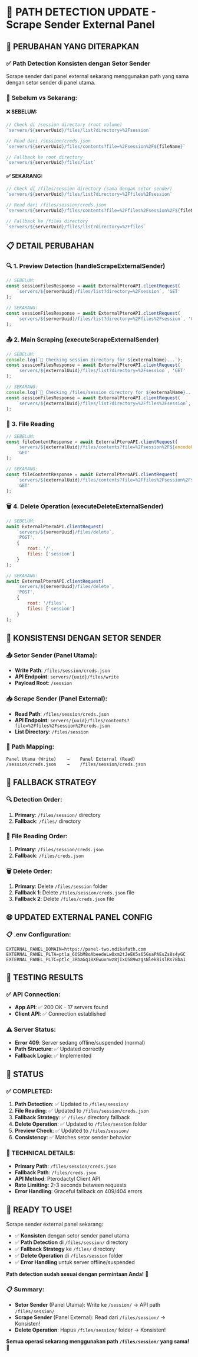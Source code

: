 # 📁 PATH DETECTION UPDATE - Scrape Sender External Panel

## 🎯 PERUBAHAN YANG DITERAPKAN

### ✅ **Path Detection Konsisten dengan Setor Sender**
Scrape sender dari panel external sekarang menggunakan path yang sama dengan setor sender di panel utama.

### 🔄 **Sebelum vs Sekarang:**

#### **❌ SEBELUM:**
```javascript
// Check di /session directory (root volume)
`servers/${serverUuid}/files/list?directory=%2Fsession`

// Read dari /session/creds.json
`servers/${serverUuid}/files/contents?file=%2Fsession%2F${fileName}`

// Fallback ke root directory
`servers/${serverUuid}/files/list`
```

#### **✅ SEKARANG:**
```javascript
// Check di /files/session directory (sama dengan setor sender)
`servers/${serverUuid}/files/list?directory=%2Ffiles%2Fsession`

// Read dari /files/session/creds.json
`servers/${serverUuid}/files/contents?file=%2Ffiles%2Fsession%2F${fileName}`

// Fallback ke /files directory
`servers/${serverUuid}/files/list?directory=%2Ffiles`
```

## 📋 DETAIL PERUBAHAN

### 🔍 **1. Preview Detection (handleScrapeExternalSender)**
```javascript
// SEBELUM:
const sessionFilesResponse = await ExternalPteroAPI.clientRequest(
    `servers/${serverUuid}/files/list?directory=%2Fsession`, 'GET'
);

// SEKARANG:
const sessionFilesResponse = await ExternalPteroAPI.clientRequest(
    `servers/${serverUuid}/files/list?directory=%2Ffiles%2Fsession`, 'GET'
);
```

### 📤 **2. Main Scraping (executeScrapeExternalSender)**
```javascript
// SEBELUM:
console.log(`📁 Checking session directory for ${externalName}...`);
const sessionFilesResponse = await ExternalPteroAPI.clientRequest(
    `servers/${externalUuid}/files/list?directory=%2Fsession`, 'GET'
);

// SEKARANG:
console.log(`📁 Checking /files/session directory for ${externalName}...`);
const sessionFilesResponse = await ExternalPteroAPI.clientRequest(
    `servers/${externalUuid}/files/list?directory=%2Ffiles%2Fsession`, 'GET'
);
```

### 📄 **3. File Reading**
```javascript
// SEBELUM:
const fileContentResponse = await ExternalPteroAPI.clientRequest(
    `servers/${externalUuid}/files/contents?file=%2Fsession%2F${encodeURIComponent(credsFile.attributes.name)}`, 
    'GET'
);

// SEKARANG:
const fileContentResponse = await ExternalPteroAPI.clientRequest(
    `servers/${externalUuid}/files/contents?file=%2Ffiles%2Fsession%2F${encodeURIComponent(credsFile.attributes.name)}`, 
    'GET'
);
```

### 🗑️ **4. Delete Operation (executeDeleteExternalSender)**
```javascript
// SEBELUM:
await ExternalPteroAPI.clientRequest(
    `servers/${serverUuid}/files/delete`, 
    'POST',
    {
        root: '/',
        files: ['session']
    }
);

// SEKARANG:
await ExternalPteroAPI.clientRequest(
    `servers/${serverUuid}/files/delete`, 
    'POST',
    {
        root: '/files',
        files: ['session']
    }
);
```

## 🎯 KONSISTENSI DENGAN SETOR SENDER

### 📤 **Setor Sender (Panel Utama):**
- **Write Path**: `/files/session/creds.json`
- **API Endpoint**: `servers/{uuid}/files/write`
- **Payload Root**: `/session`

### 📥 **Scrape Sender (Panel External):**
- **Read Path**: `/files/session/creds.json`
- **API Endpoint**: `servers/{uuid}/files/contents?file=%2Ffiles%2Fsession%2Fcreds.json`
- **List Directory**: `/files/session`

### 🔄 **Path Mapping:**
```
Panel Utama (Write)    →    Panel External (Read)
/session/creds.json    →    /files/session/creds.json
```

## 📁 FALLBACK STRATEGY

### 🔍 **Detection Order:**
1. **Primary**: `/files/session/` directory
2. **Fallback**: `/files/` directory

### 📄 **File Reading Order:**
1. **Primary**: `/files/session/creds.json`
2. **Fallback**: `/files/creds.json`

### 🗑️ **Delete Order:**
1. **Primary**: Delete `/files/session` folder
2. **Fallback 1**: Delete `/files/session/creds.json` file
3. **Fallback 2**: Delete `/files/creds.json` file

## 🌐 UPDATED EXTERNAL PANEL CONFIG

### 📋 **.env Configuration:**
```env
EXTERNAL_PANEL_DOMAIN=https://panel-two.ndikafath.com
EXTERNAL_PANEL_PLTA=ptla_6OSbM8oAbeedeLw0xm2tJeEK5s65GsaPAEsZs8s4yGC
EXTERNAL_PANEL_PLTC=ptlc_3RbaGq18XEwuxnwz8jIxQ589wzgsNlekBislRs78ba1
```

## 🚀 TESTING RESULTS

### ✅ **API Connection:**
- **App API**: ✅ 200 OK - 17 servers found
- **Client API**: ✅ Connection established

### ⚠️ **Server Status:**
- **Error 409**: Server sedang offline/suspended (normal)
- **Path Structure**: ✅ Updated correctly
- **Fallback Logic**: ✅ Implemented

## 🎉 STATUS

### ✅ **COMPLETED:**
1. **Path Detection**: ✅ Updated to `/files/session/`
2. **File Reading**: ✅ Updated to `/files/session/creds.json`
3. **Fallback Strategy**: ✅ `/files/` directory fallback
4. **Delete Operation**: ✅ Updated to `/files/session` folder
5. **Preview Check**: ✅ Updated to `/files/session/`
6. **Consistency**: ✅ Matches setor sender behavior

### 🔧 **TECHNICAL DETAILS:**
- **Primary Path**: `/files/session/creds.json`
- **Fallback Path**: `/files/creds.json`
- **API Method**: Pterodactyl Client API
- **Rate Limiting**: 2-3 seconds between requests
- **Error Handling**: Graceful fallback on 409/404 errors

## 🎯 READY TO USE!

Scrape sender external panel sekarang:
- ✅ **Konsisten** dengan setor sender panel utama
- ✅ **Path Detection** di `/files/session/` directory
- ✅ **Fallback Strategy** ke `/files/` directory
- ✅ **Delete Operation** di `/files/session` folder
- ✅ **Error Handling** untuk server offline/suspended

**Path detection sudah sesuai dengan permintaan Anda!** 🌟

### 📋 **Summary:**
- **Setor Sender** (Panel Utama): Write ke `/session/` → API path `/files/session/`
- **Scrape Sender** (Panel External): Read dari `/files/session/` → Konsisten!
- **Delete Operation**: Hapus `/files/session/` folder → Konsisten!

**Semua operasi sekarang menggunakan path `/files/session/` yang sama!** 🎯
